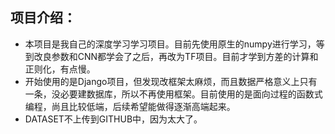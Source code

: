 ## 项目介绍：

- 本项目是我自己的深度学习学习项目。目前先使用原生的numpy进行学习，等到改良参数和CNN都学会了之后，再改为TF项目。目前才学到方差的计算和正则化，有点慢。
- 开始使用的是Django项目，但发现改框架太麻烦，而且数据严格意义上只有一条，没必要建数据库，所以不再使用框架。目前使用的是面向过程的函数式编程，尚且比较低端，后续希望能做得逐渐高端起来。
- DATASET不上传到GITHUB中，因为太大了。
